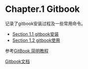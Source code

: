 # Chapter.1 Gitbook

记录了gitbook安装过程及一些常用命令。

* [Section 1.1 gitbook安装](01_gitbook_install.md)
* [Section 1.2 gitbook使用](02_gitbook_use.md)

参考[GitBook 简明教程](https://www.chengweiyang.cn/gitbook/)

[Gitbook文档](https://docs.gitbook.com/)

<script type="text/javascript">
window.addEventListener("load", function() {
  var click_handle = function() {
    if (this.href.substr(-5) == ".html") {
      location.href = this.href;
    } else {
      location.href = "./index.html";
    }
  };
  var as = document.querySelectorAll(".chapter a, .navigation-prev, .navigation-next");
  for (var i = 0; i < as.length; i++) {
    as[i].addEventListener("click", click_handle, true);
    as[i].title = as[i].innerText;
  }
});
</script>
